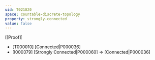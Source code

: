 ```yaml
---
uid: T021820
space: countable-discrete-topology
property: strongly-connected
value: false
---
```

[[Proof]]

* [T000010] [Connected|P000036]
* [I000079] [Strongly Connected|P000060] => [Connected|P000036]

